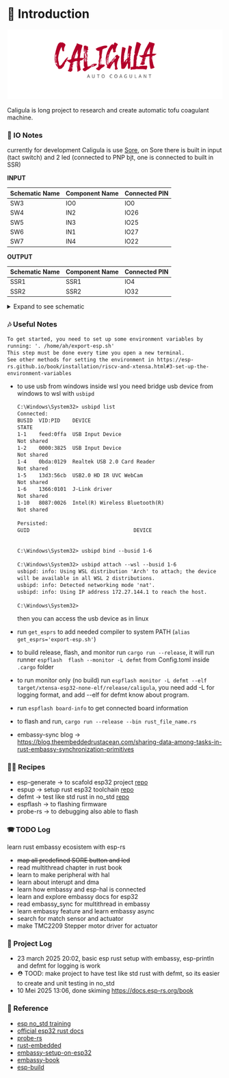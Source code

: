 # 🥡 Introduction 


<p align="center">
  <img src="./caligula-logo.svg"/> <br/>
</p>


Caligula is long project to research and create automatic tofu coagulant machine.

### 🪪 IO Notes 

currently for development Caligula is use [Sore](https://github.com/ahsanu123/solder-reflow), on Sore 
there is built in input (tact switch) and 2 led (connected to PNP bjt, one is connected to built in SSR) 

**INPUT**

|Schematic Name | Component Name | Connected PIN |
|---------------|----------------|---------------|
| SW3           | IO0            | IO0           | 
| SW4           | IN2            | IO26          |
| SW5           | IN3            | IO25          |
| SW6           | IN1            | IO27          |
| SW7           | IN4            | IO22          |

**OUTPUT**

|Schematic Name | Component Name | Connected PIN |
|---------------|----------------|---------------|
| SSR1          | SSR1           | IO4           | 
| SSR2          | SSR2           | IO32          |

<details>
  <summary>Expand to see schematic </summary>

  ![image](https://github.com/user-attachments/assets/1164a408-79bc-4757-b13f-f8b0a7181529)

  ![image](https://github.com/user-attachments/assets/280a7ee2-9fb8-4b7c-9d4d-2b3ddccd6f85)
  
  ![image](https://github.com/user-attachments/assets/b4e79147-5fbc-4c1e-b486-f3c391e575ed)
  
</details>

### 🎶 Useful Notes

```shell
To get started, you need to set up some environment variables by running: '. /home/ah/export-esp.sh'
This step must be done every time you open a new terminal.
See other methods for setting the environment in https://esp-rs.github.io/book/installation/riscv-and-xtensa.html#3-set-up-the-environment-variables
```

- to use usb from windows inside wsl you need bridge usb device from windows to wsl with `usbipd`

  ```shell
  C:\Windows\System32> usbipd list
  Connected:
  BUSID  VID:PID    DEVICE                                                        STATE
  1-1    feed:0ffa  USB Input Device                                              Not shared
  1-2    0000:3825  USB Input Device                                              Not shared
  1-4    0bda:0129  Realtek USB 2.0 Card Reader                                   Not shared
  1-5    13d3:56cb  USB2.0 HD IR UVC WebCam                                       Not shared
  1-6    1366:0101  J-Link driver                                                 Not shared
  1-10   8087:0026  Intel(R) Wireless Bluetooth(R)                                Not shared

  Persisted:
  GUID                                  DEVICE


  C:\Windows\System32> usbipd bind --busid 1-6

  C:\Windows\System32> usbipd attach --wsl --busid 1-6
  usbipd: info: Using WSL distribution 'Arch' to attach; the device will be available in all WSL 2 distributions.
  usbipd: info: Detected networking mode 'nat'.
  usbipd: info: Using IP address 172.27.144.1 to reach the host.

  C:\Windows\System32>
  ```


  then you can access the usb device as in linux


- run `get_esprs` to add needed compiler to system PATH (`alias get_esprs='export-esp.sh'`)
- to build release, flash, and monitor run `cargo run --release`, it will run runner `espflash  flash --monitor -L defmt` from Config.toml inside `.cargo` folder
- to run monitor only (no build) run `espflash monitor -L defmt --elf target/xtensa-esp32-none-elf/release/caligula`, you need add -L for logging format, and add --elf for defmt know about program.
- run `espflash board-info` to get connected board information
- to flash and run, `cargo run --release --bin rust_file_name.rs`
- embassy-sync blog -> https://blog.theembeddedrustacean.com/sharing-data-among-tasks-in-rust-embassy-synchronization-primitives

### 🧑‍🍳 Recipes

- esp-generate -> to scafold esp32 project [repo](https://github.com/esp-rs/esp-generate/)
- espup -> setup rust esp32 toolchain [repo](https://github.com/esp-rs/espup)
- defmt -> test like std rust in no_std [repo](https://github.com/knurling-rs/defmt)
- espflash -> to flashing firmware 
- probe-rs -> to debugging also able to flash

### 🪗 TODO Log

learn rust embassy ecosistem with esp-rs 

- ~~map all predefined SORE button and led~~
- read multithread chapter in rust book
- learn to make peripheral with hal
- learn about interupt and dma
- learn how embassy and esp-hal is connected
- learn and explore embassy docs for esp32
- read embassy_sync for multithread in embassy
- learn embassy feature and learn embassy async
- search for match sensor and actuator
- make TMC2209 Stepper motor driver for actuator

### 🌴 Project Log

- 23 march 2025 20:02, basic esp rust setup with embassy, esp-println and defmt for logging is work
- ⛑️ TOOD: make project to have test like std rust with defmt, so its easier to create and unit testing in no_std
- 10 Mei 2025 13:06, done skiming https://docs.esp-rs.org/book

### 🌼 Reference 

- [esp no_std training](https://github.com/esp-rs/no_std-training)
- [official esp32 rust docs](https://docs.espressif.com/projects/rust/)
- [probe-rs](https://github.com/probe-rs/rusty-probe?tab=readme-ov-file)
- [rust-embedded](https://docs.rust-embedded.org/book/intro/tooling.html)
- [embassy-setup-on-esp32](https://pg3.dev/post/13)
- [embassy-book](https://embassy.dev/book/)
- [esp-build](https://github.com/esp-rs/rust-build)
